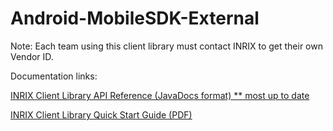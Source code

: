 Android-MobileSDK-External
==========================

Note: Each team using this client library must contact INRIX to get their own Vendor ID. 


Documentation links:

[INRIX Client Library API Reference (JavaDocs format) ** most up to date](http://inrix.github.io/Android-MobileSDK-External/)

[INRIX Client Library Quick Start Guide (PDF)](https://github.com/INRIX/Android-MobileSDK-External/blob/master/doc/INRIX%20Client%20Library%20Quick%20Start%20Guide.pdf?raw=true)
